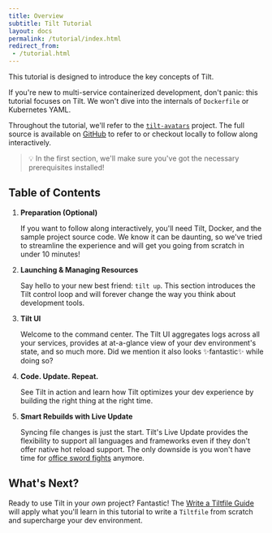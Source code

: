 ```yaml
---
title: Overview
subtitle: Tilt Tutorial
layout: docs
permalink: /tutorial/index.html
redirect_from:
 - /tutorial.html
---
```

This tutorial is designed to introduce the key concepts of Tilt.

If you're new to multi-service containerized development, don't panic: this tutorial focuses on Tilt.
We won't dive into the internals of `Dockerfile` or Kubernetes YAML.

Throughout the tutorial, we'll refer to the [`tilt-avatars`][repo-tilt-avatars] project.
The full source is available on [GitHub][repo-tilt-avatars] to refer to or checkout locally to follow along interactively.
> 💡 In the first section, we'll make sure you've got the necessary prerequisites installed!

## Table of Contents
1. **Preparation (Optional)**

   If you want to follow along interactively, you'll need Tilt, Docker, and the sample project source code.
   We know it can be daunting, so we've tried to streamline the experience and will get you going from scratch in under 10 minutes!

2. **Launching & Managing Resources**

   Say hello to your new best friend: `tilt up`.
   This section introduces the Tilt control loop and will forever change the way you think about development tools.
   
3. **Tilt UI**

   Welcome to the command center.
   The Tilt UI aggregates logs across all your services, provides at at-a-glance view of your dev environment's state, and so much more.
   Did we mention it also looks ✨fantastic✨ while doing so?

4. **Code. Update. Repeat.**

   See Tilt in action and learn how Tilt optimizes your dev experience by building the right thing at the right time.

5. **Smart Rebuilds with Live Update**

   Syncing file changes is just the start.
   Tilt's Live Update provides the flexibility to support all languages and frameworks even if they don't offer native hot reload support.
   The only downside is you won't have time for [office sword fights][xkcd-compile] anymore.


## What's Next?
Ready to use Tilt in your _own_ project?
Fantastic!
The [Write a Tiltfile Guide](/tiltfile_authoring.html) will apply what you'll learn in this tutorial to write a `Tiltfile` from scratch and supercharge your dev environment. 

[repo-tilt-avatars]: https://github.com/tilt-dev/tilt-avatars
[xkcd-compile]: https://xkcd.com/303/
